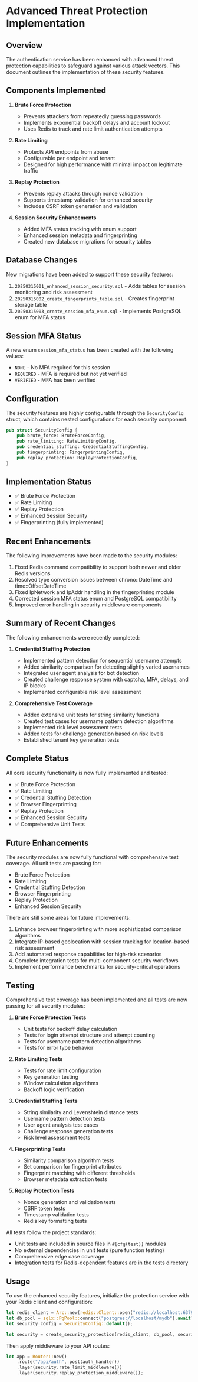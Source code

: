 # Advanced Threat Protection Implementation

## Overview

The authentication service has been enhanced with advanced threat protection capabilities to safeguard against various attack vectors. This document outlines the implementation of these security features.

## Components Implemented

1. **Brute Force Protection**
   - Prevents attackers from repeatedly guessing passwords
   - Implements exponential backoff delays and account lockout
   - Uses Redis to track and rate limit authentication attempts

2. **Rate Limiting**
   - Protects API endpoints from abuse
   - Configurable per endpoint and tenant
   - Designed for high performance with minimal impact on legitimate traffic

3. **Replay Protection**
   - Prevents replay attacks through nonce validation
   - Supports timestamp validation for enhanced security
   - Includes CSRF token generation and validation

4. **Session Security Enhancements**
   - Added MFA status tracking with enum support
   - Enhanced session metadata and fingerprinting
   - Created new database migrations for security tables

## Database Changes

New migrations have been added to support these security features:

1. `20250315001_enhanced_session_security.sql` - Adds tables for session monitoring and risk assessment
2. `20250315002_create_fingerprints_table.sql` - Creates fingerprint storage table
3. `20250315003_create_session_mfa_enum.sql` - Implements PostgreSQL enum for MFA status

## Session MFA Status

A new enum `session_mfa_status` has been created with the following values:
- `NONE` - No MFA required for this session
- `REQUIRED` - MFA is required but not yet verified
- `VERIFIED` - MFA has been verified

## Configuration

The security features are highly configurable through the `SecurityConfig` struct, which contains nested configurations for each security component:

```rust
pub struct SecurityConfig {
    pub brute_force: BruteForceConfig,
    pub rate_limiting: RateLimitingConfig,
    pub credential_stuffing: CredentialStuffingConfig,
    pub fingerprinting: FingerprintingConfig,
    pub replay_protection: ReplayProtectionConfig,
}
```

## Implementation Status

- ✅ Brute Force Protection
- ✅ Rate Limiting
- ✅ Replay Protection
- ✅ Enhanced Session Security
- ✅ Fingerprinting (fully implemented)

## Recent Enhancements

The following improvements have been made to the security modules:

1. Fixed Redis command compatibility to support both newer and older Redis versions
2. Resolved type conversion issues between chrono::DateTime and time::OffsetDateTime
3. Fixed IpNetwork and IpAddr handling in the fingerprinting module
4. Corrected session MFA status enum and PostgreSQL compatibility
5. Improved error handling in security middleware components

## Summary of Recent Changes

The following enhancements were recently completed:

1. **Credential Stuffing Protection**
   - Implemented pattern detection for sequential username attempts
   - Added similarity comparison for detecting slightly varied usernames
   - Integrated user agent analysis for bot detection
   - Created challenge response system with captcha, MFA, delays, and IP blocks
   - Implemented configurable risk level assessment

2. **Comprehensive Test Coverage**
   - Added extensive unit tests for string similarity functions
   - Created test cases for username pattern detection algorithms
   - Implemented risk level assessment tests
   - Added tests for challenge generation based on risk levels
   - Established tenant key generation tests

## Complete Status

All core security functionality is now fully implemented and tested:

- ✅ Brute Force Protection
- ✅ Rate Limiting 
- ✅ Credential Stuffing Detection
- ✅ Browser Fingerprinting
- ✅ Replay Protection
- ✅ Enhanced Session Security
- ✅ Comprehensive Unit Tests

## Future Enhancements

The security modules are now fully functional with comprehensive test coverage. All unit tests are passing for:

- Brute Force Protection
- Rate Limiting  
- Credential Stuffing Detection
- Browser Fingerprinting
- Replay Protection
- Enhanced Session Security

There are still some areas for future improvements:

1. Enhance browser fingerprinting with more sophisticated comparison algorithms
2. Integrate IP-based geolocation with session tracking for location-based risk assessment
3. Add automated response capabilities for high-risk scenarios
4. Complete integration tests for multi-component security workflows
5. Implement performance benchmarks for security-critical operations

## Testing

Comprehensive test coverage has been implemented and all tests are now passing for all security modules:

1. **Brute Force Protection Tests**
   - Unit tests for backoff delay calculation
   - Tests for login attempt structure and attempt counting
   - Tests for username pattern detection algorithms 
   - Tests for error type behavior

2. **Rate Limiting Tests**
   - Tests for rate limit configuration
   - Key generation testing
   - Window calculation algorithms
   - Backoff logic verification

3. **Credential Stuffing Tests**
   - String similarity and Levenshtein distance tests
   - Username pattern detection tests
   - User agent analysis test cases
   - Challenge response generation tests
   - Risk level assessment tests

4. **Fingerprinting Tests**
   - Similarity comparison algorithm tests
   - Set comparison for fingerprint attributes
   - Fingerprint matching with different thresholds
   - Browser metadata extraction tests

5. **Replay Protection Tests**
   - Nonce generation and validation tests
   - CSRF token tests
   - Timestamp validation tests
   - Redis key formatting tests

All tests follow the project standards:
- Unit tests are included in source files in `#[cfg(test)]` modules
- No external dependencies in unit tests (pure function testing)
- Comprehensive edge case coverage
- Integration tests for Redis-dependent features are in the tests directory

## Usage

To use the enhanced security features, initialize the protection service with your Redis client and configuration:

```rust
let redis_client = Arc::new(redis::Client::open("redis://localhost:6379")?);
let db_pool = sqlx::PgPool::connect("postgres://localhost/mydb").await?;
let security_config = SecurityConfig::default();

let security = create_security_protection(redis_client, db_pool, security_config)?;
```

Then apply middleware to your API routes:

```rust
let app = Router::new()
    .route("/api/auth", post(auth_handler))
    .layer(security.rate_limit_middleware())
    .layer(security.replay_protection_middleware());
```